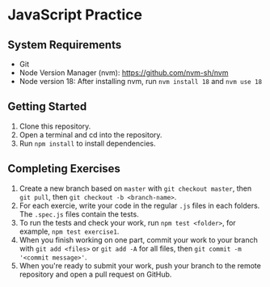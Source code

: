 # JavaScript Practice

## System Requirements

- Git
- Node Version Manager (nvm): https://github.com/nvm-sh/nvm
- Node version 18: After installing nvm, run `nvm install 18` and `nvm use 18`

## Getting Started

1. Clone this repository.
2. Open a terminal and cd into the repository.
3. Run `npm install` to install dependencies.

## Completing Exercises

1. Create a new branch based on `master` with `git checkout master`, then `git pull`, then `git checkout -b <branch-name>`.
2. For each exercie, write your code in the regular `.js` files in each folders. The `.spec.js` files contain the tests.
3. To run the tests and check your work, run `npm test <folder>`, for example, `npm test exercise1`.
4. When you finish working on one part, commit your work to your branch with `git add <files>` or `git add -A` for all files, then `git commit -m '<commit message>'`.
5. When you're ready to submit your work, push your branch to the remote repository and open a pull request on GitHub.
